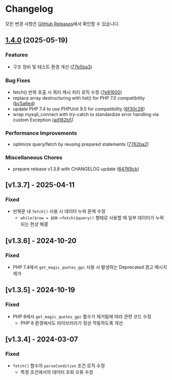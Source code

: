 # Changelog

모든 변경 사항은 [GitHub Releases](https://github.com/jonathanbak/mysqlilib/releases)에서 확인할 수 있습니다.

## [1.4.0](https://github.com/jonathanbak/mysqlilib/compare/v1.3.7...v1.4.0) (2025-05-19)


### Features

* 구조 정비 및 테스트 환경 개선 ([77b5ba3](https://github.com/jonathanbak/mysqlilib/commit/77b5ba3125b0fcbcab0669ea6c09fa83ad3a12d2))


### Bug Fixes

* fetch() 반복 호출 시 쿼리 캐시 처리 로직 수정 ([7e81600](https://github.com/jonathanbak/mysqlilib/commit/7e81600eec07d98a549e76f89612e3a0ede3eede))
* replace array destructuring with list() for PHP 7.0 compatibility ([bc5a6ed](https://github.com/jonathanbak/mysqlilib/commit/bc5a6edf4a36ded124f978cf43a627fdd2cbad26))
* update PHP 7.4 to use PHPUnit 9.5 for compatibility ([6f30c28](https://github.com/jonathanbak/mysqlilib/commit/6f30c289ac0c54e8aae8038f97bb3142f1f3eac0))
* wrap mysqli_connect with try-catch to standardize error handling via custom Exception ([ad162b5](https://github.com/jonathanbak/mysqlilib/commit/ad162b5d52a095e7b072c1ac73a9c95851b7a7f3))


### Performance Improvements

* optimize query/fetch by reusing prepared statements ([7762ba2](https://github.com/jonathanbak/mysqlilib/commit/7762ba202aa48187d2ef0da40771a41cd91a69d4))


### Miscellaneous Chores

* prepare release v1.3.8 with CHANGELOG update ([64769cb](https://github.com/jonathanbak/mysqlilib/commit/64769cbb757facdf1e81c1fb88740d354f8f728d))

## [v1.3.7] - 2025-04-11

### Fixed

- 반복문 내 `fetch()` 사용 시 데이터 누락 문제 수정
    - `while($row = $DB->fetch($query))` 형태로 사용할 때 일부 데이터가 누락되는 현상 해결

## [v1.3.6] - 2024-10-20

### Fixed

- PHP 7.4에서 `get_magic_quotes_gpc` 사용 시 발생하는 Deprecated 경고 메시지 제거

## [v1.3.5] - 2024-10-19

### Fixed

- PHP 8에서 `get_magic_quotes_gpc` 함수가 제거됨에 따라 관련 코드 수정
    - PHP 8 환경에서도 라이브러리가 정상 작동하도록 개선

## [v1.3.4] - 2024-03-07

### Fixed

- `fetch()` 함수의 `parseCondition` 조건 로직 수정
    - 특정 조건에서의 데이터 조회 오류 수정
